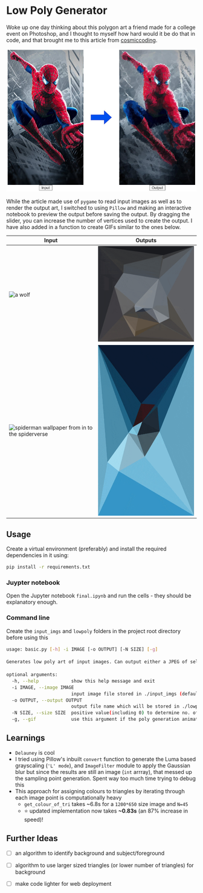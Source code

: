 # Low Poly Generator

Woke up one day thinking about this polygon art a friend made for a college event on Photoshop, and I thought to myself how hard would it be do that in code, and that brought me to this article from [cosmiccoding][1].

![Low poly output of spiderman](sample.jpg)

While the article made use of `pygame` to read input images as well as to render the output art, I switched to using `Pillow` and making an interactive notebook to preview the output before saving the output. By dragging the slider, you can increase the number of vertices used to create the output. I have also added in a function to create GIFs similar to the ones below.

|Input| Outputs|
|---|---|
|<img src=https://image.geo.de/30491856/t/tp/v3/w1440/r1/-/wolf---s-690889336.jpg width=400 alt="a wolf"/>|<img src=wolf.gif width=400 alt="animation of wolf in poly art style"/>|
|<img src=https://i.pinimg.com/originals/3b/cf/82/3bcf82b5ffd40f91a9ce4821367aeb2b.jpg alt="spiderman wallpaper from in to the spiderverse" width=400/>|<img src=spidey.gif alt="animation of spiderman in low poly art" width=400/>|

## Usage
Create a virtual environment (preferably) and install the required dependencies in it using:
```bash
pip install -r requirements.txt
```
### Juypter notebook
Open the Jupyter notebook `final.ipynb` and run the cells - they should be explanatory enough.

### Command line
Create the `input_imgs` and `lowpoly` folders in the project root directory before using this
```bash
usage: basic.py [-h] -i IMAGE [-o OUTPUT] [-N SIZE] [-g]

Generates low poly art of input images. Can output either a JPEG of selected size or a GIF of the evolution of the art.

optional arguments:
  -h, --help            show this help message and exit
  -i IMAGE, --image IMAGE
                        input image file stored in ./input_imgs (default: None)
  -o OUTPUT, --output OUTPUT
                        output file name which will be stored in ./lowpoly. Defaults to input image name (default: None)
  -N SIZE, --size SIZE  positive value(including 0) to determine no. of vertices (default: 45)
  -g, --gif             use this argument if the poly generation animation as GIF is desired (default: False)
```
## Learnings
- `Delauney` is cool
- I tried using Pillow's inbuilt `convert` function to generate the Luma based grayscaling (`'L' mode`), and `ImageFilter` module to apply the Gaussian blur but since the results are still an image (`int` arrray), that messed up the sampling point generation. Spent way too much time trying to debug this
- This approach for assigning colours to triangles by iterating through each image point is computationally heavy
  - `get_colour_of_tri` takes ~6.8s for a `1200*650` size image and `N=45`
  - :star:  updated implementation now takes **~0.83s** (an 87% increase in speed)!


## Further Ideas
- [ ] an algorithm to identify background and subject/foreground
- [ ] algorithm to use larger sized triangles (or lower number of triangles) for background
- [ ] make code lighter for web deployment






[1]: https://cosmiccoding.com.au/tutorials/lowpoly
